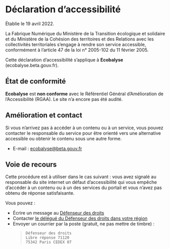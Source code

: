 # Déclaration d’accessibilité

Établie le 19 avril 2022.

La Fabrique Numérique du Ministère de la Transition écologique et solidaire et du Ministère de la Cohésion
des territoires et des Relations avec les collectivités territoriales s’engage à rendre son service
accessible, conformément à l’article 47 de la loi n° 2005-102 du 11 février 2005.

Cette déclaration d’accessibilité s’applique à **Ecobalyse** (ecobalyse.beta.gouv.fr).

## État de conformité

**Ecobalyse** est **non conforme** avec le Référentiel Général d’Amélioration de l’Accessibilité (RGAA).
Le site n’a encore pas été audité.

## Amélioration et contact

Si vous n’arrivez pas à accéder à un contenu ou à un service, vous pouvez contacter le responsable du service
pour être orienté vers une alternative accessible ou obtenir le contenu sous une autre forme.

* E-mail : [ecobalyse@beta.gouv.fr](mailto:ecobalyse@beta.gouv.fr?Subject=Accessibilité)

## Voie de recours

Cette procédure est à utiliser dans le cas suivant : vous avez signalé au responsable du site internet
un défaut d’accessibilité qui vous empêche d’accéder à un contenu ou à un des services du portail et vous
n’avez pas obtenu de réponse satisfaisante.

Vous pouvez :

* Écrire un message au [Défenseur des droits](https://formulaire.defenseurdesdroits.fr/)
* Contacter [le délégué du Défenseur des droits dans votre région](https://www.defenseurdesdroits.fr/saisir/delegues)
* Envoyer un courrier par la poste (gratuit, ne pas mettre de timbre) :
  >     Défenseur des droits
  >     Libre réponse 71120
  >     75342 Paris CEDEX 07
